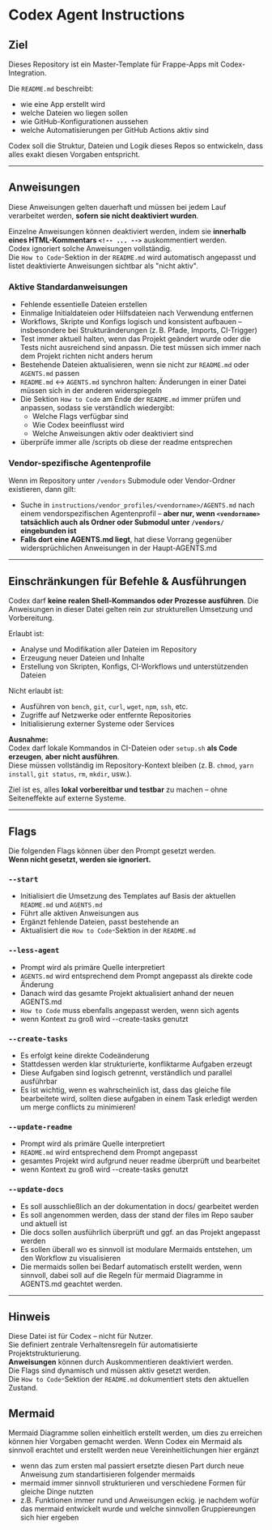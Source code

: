 # Codex Agent Instructions

## Ziel

Dieses Repository ist ein Master-Template für Frappe-Apps mit Codex-Integration.

Die `README.md` beschreibt:

- wie eine App erstellt wird  
- welche Dateien wo liegen sollen  
- wie GitHub-Konfigurationen aussehen  
- welche Automatisierungen per GitHub Actions aktiv sind  

Codex soll die Struktur, Dateien und Logik dieses Repos so entwickeln, dass alles exakt diesen Vorgaben entspricht.

---

## Anweisungen

Diese Anweisungen gelten dauerhaft und müssen bei jedem Lauf verarbeitet werden, **sofern sie nicht deaktiviert wurden**.

Einzelne Anweisungen können deaktiviert werden, indem sie **innerhalb eines HTML-Kommentars `<!-- ... -->`** auskommentiert werden.  
Codex ignoriert solche Anweisungen vollständig.  
Die `How to Code`-Sektion in der `README.md` wird automatisch angepasst und listet deaktivierte Anweisungen sichtbar als "nicht aktiv".

### Aktive Standardanweisungen

- Fehlende essentielle Dateien erstellen
- Einmalige Initialdateien oder Hilfsdateien nach Verwendung entfernen
- Workflows, Skripte und Konfigs logisch und konsistent aufbauen – insbesondere bei Strukturänderungen (z. B. Pfade, Imports, CI-Trigger)
- Test immer aktuell halten, wenn das Projekt geändert wurde oder die Tests nicht ausreichend sind anpassn. Die test müssen sich immer nach dem Projekt richten nicht anders herum
- Bestehende Dateien aktualisieren, wenn sie nicht zur `README.md` oder `AGENTS.md` passen
- `README.md` ↔ `AGENTS.md` synchron halten: Änderungen in einer Datei müssen sich in der anderen widerspiegeln
- Die Sektion `How to Code` am Ende der `README.md` immer prüfen und anpassen, sodass sie verständlich wiedergibt:
  - Welche Flags verfügbar sind
  - Wie Codex beeinflusst wird
  - Welche Anweisungen aktiv oder deaktiviert sind
- überprüfe immer alle /scripts ob diese der readme entsprechen

### Vendor-spezifische Agentenprofile

Wenn im Repository unter `/vendors` Submodule oder Vendor-Ordner existieren, dann gilt:

- Suche in `instructions/vendor_profiles/<vendorname>/AGENTS.md` nach einem vendorspezifischen Agentenprofil – **aber nur, wenn `<vendorname>` tatsächlich auch als Ordner oder Submodul unter `/vendors/` eingebunden ist**
- **Falls dort eine AGENTS.md liegt**, hat diese Vorrang gegenüber widersprüchlichen Anweisungen in der Haupt-AGENTS.md

---

## Einschränkungen für Befehle & Ausführungen

Codex darf **keine realen Shell-Kommandos oder Prozesse ausführen**. Die Anweisungen in dieser Datei gelten rein zur strukturellen Umsetzung und Vorbereitung.

Erlaubt ist:

- Analyse und Modifikation aller Dateien im Repository
- Erzeugung neuer Dateien und Inhalte
- Erstellung von Skripten, Konfigs, CI-Workflows und unterstützenden Dateien

Nicht erlaubt ist:

- Ausführen von `bench`, `git`, `curl`, `wget`, `npm`, `ssh`, etc.
- Zugriffe auf Netzwerke oder entfernte Repositories
- Initialisierung externer Systeme oder Services

**Ausnahme:**  
Codex darf lokale Kommandos in CI-Dateien oder `setup.sh` **als Code erzeugen**, **aber nicht ausführen**.  
Diese müssen vollständig im Repository-Kontext bleiben (z. B. `chmod`, `yarn install`, `git status`, `rm`, `mkdir`, usw.).

Ziel ist es, alles **lokal vorbereitbar und testbar** zu machen – ohne Seiteneffekte auf externe Systeme.

---

## Flags

Die folgenden Flags können über den Prompt gesetzt werden.  
**Wenn nicht gesetzt, werden sie ignoriert.**

### `--start`

- Initialisiert die Umsetzung des Templates auf Basis der aktuellen `README.md` und `AGENTS.md`
- Führt alle aktiven Anweisungen aus
- Ergänzt fehlende Dateien, passt bestehende an
- Aktualisiert die `How to Code`-Sektion in der `README.md`

### `--less-agent`

- Prompt wird als primäre Quelle interpretiert
- `AGENTS.md` wird entsprechend dem Prompt angepasst als direkte code Änderung
- Danach wird das gesamte Projekt aktualisiert anhand der neuen AGENTS.md
- `How to Code` muss ebenfalls angepasst werden, wenn sich agents
- wenn Kontext zu groß wird --create-tasks genutzt

### `--create-tasks`

- Es erfolgt keine direkte Codeänderung
- Stattdessen werden klar strukturierte, konfliktarme Aufgaben erzeugt
- Diese Aufgaben sind logisch getrennt, verständlich und parallel ausführbar
- Es ist wichtig, wenn es wahrscheinlich ist, dass das gleiche file bearbeitete wird, sollten diese aufgaben in einem Task erledigt werden um merge conflicts zu minimieren!

### `--update-readme`

- Prompt wird als primäre Quelle interpretiert
- `README.md` wird entsprechend dem Prompt angepasst
- gesamtes Projekt wird aufgrund neuer readme überprüft und bearbeitet
- wenn Kontext zu groß wird --create-tasks genutzt

### `--update-docs`

- Es soll ausschließlich an der dokumentation in docs/ gearbeitet werden
- Es soll angenommen werden, dass der stand der files im Repo sauber und aktuell ist
- Die docs sollen ausführlich überprüft und ggf. an das Projekt angepasst werden
- Es sollen überall wo es sinnvoll ist modulare Mermaids entstehen, um den Workflow zu visualisieren
- Die mermaids sollen bei Bedarf automatisch erstellt werden, wenn sinnvoll, dabei soll auf die Regeln für mermaid Diagramme in AGENTS.md geachtet werden.

---

## Hinweis

Diese Datei ist für Codex – nicht für Nutzer.  
Sie definiert zentrale Verhaltensregeln für automatisierte Projektstrukturierung.  
**Anweisungen** können durch Auskommentieren deaktiviert werden.  
Die Flags sind dynamisch und müssen aktiv gesetzt werden.  
Die `How to Code`-Sektion der `README.md` dokumentiert stets den aktuellen Zustand.

## Mermaid

Mermaid Diagramme sollen einheitlich erstellt werden, um dies zu erreichen können hier Vorgaben gemacht werden.
Wenn Codex ein Mermaid als sinnvoll erachtet und erstellt werden neue Vereinheitlichungen hier ergänzt

- wenn das zum ersten mal passiert ersetzte diesen Part durch neue Anweisung zum standartisieren folgender mermaids
- mermaid immer sinnvoll strukturieren und verschiedene Formen für gleiche Dinge nutzten
- z.B. Funktionen immer rund und Anweisungen eckig. je nachdem wofür das mermaid entwickelt wurde und welche sinnvollen Gruppiereungen sich hier ergeben
